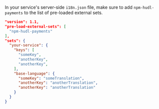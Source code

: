 In your service's server-side `i18n.json` file, make sure to add `npm-hudl-payments` to the list of pre-loaded external sets.

```json
"version": 1.1,
"pre-load-external-sets": [
  "npm-hudl-payments"
],
"sets": {
  "your-service": {
    "keys": [
      "someKey",
      "anotherKey",
      "anotherKey",
    ],
    "base-language": {
      "someKey": "someTranslation",
      "anotherKey": "anotherTranslation",
      "anotherKey": "anotherTranslation"
    }
  }
}
```
